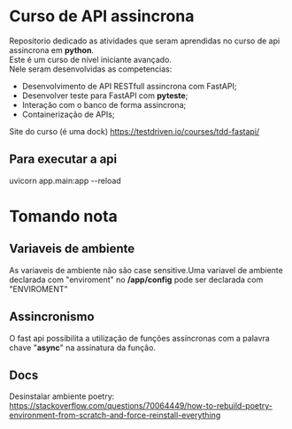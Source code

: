 # Curso de API assincrona

Repositorio dedicado as atividades que seram aprendidas no curso de api assincrona em **python**.<br>
Este é um curso de nível iniciante avançado.<br>
Nele seram desenvolvidas as competencias:
+ Desenvolvimento de API RESTfull assincrona com FastAPI;
+ Desenvolver teste para FastAPI com **pyteste**;
+ Interação com o banco de forma assincrona;
+ Containerização de APIs;

Site do curso (é uma dock) 
https://testdriven.io/courses/tdd-fastapi/

## Para executar a api
uvicorn app.main:app --reload

# Tomando nota

## Variaveis de ambiente
As variaveis de ambiente não são case sensitive.Uma variavel de ambiente declarada com "enviroment" no **/app/config** pode ser declarada com "ENVIROMENT"

## Assincronismo
O fast api possibilita a utilização de funções assíncronas com a palavra chave "**async**" na assinatura da função.
<br>

## Docs
Desinstalar ambiente poetry: https://stackoverflow.com/questions/70064449/how-to-rebuild-poetry-environment-from-scratch-and-force-reinstall-everything